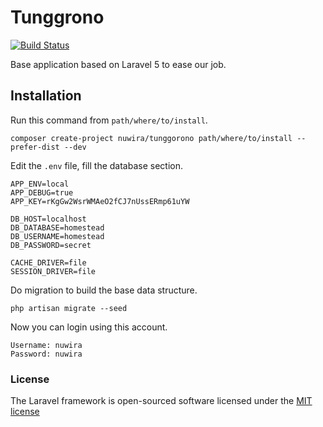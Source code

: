 # Tunggrono

[![Build Status](https://travis-ci.org/Nuwira/tunggorono.svg)](https://travis-ci.org/Nuwira/tunggorono)

Base application based on Laravel 5 to ease our job.

## Installation

Run this command from `path/where/to/install`.
```
composer create-project nuwira/tunggorono path/where/to/install --prefer-dist --dev
```

Edit the `.env` file, fill the database section.
```
APP_ENV=local
APP_DEBUG=true
APP_KEY=rKgGw2WsrWMAeO2fCJ7nUssERmp61uYW

DB_HOST=localhost
DB_DATABASE=homestead
DB_USERNAME=homestead
DB_PASSWORD=secret

CACHE_DRIVER=file
SESSION_DRIVER=file
```

Do migration to build the base data structure.
```
php artisan migrate --seed
```

Now you can login using this account.
```
Username: nuwira
Password: nuwira
```

### License

The Laravel framework is open-sourced software licensed under the [MIT license](http://opensource.org/licenses/MIT)
